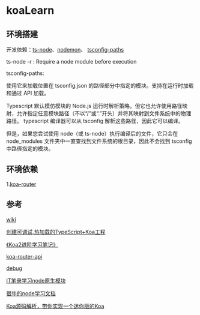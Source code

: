 # koaLearn

## 环境搭建

开发依赖：[ts-node](https://typestrong.org/ts-node/)、[nodemon](https://www.npmjs.com/package/nodemon)、
[tsconfig-paths](https://www.npmjs.com/package/tsconfig-paths)

ts-node -r : Require a node module before execution

tsconfig-paths:

使用它来加载位置在 tsconfig.json 的路径部分中指定的模块。支持在运行时加载和通过 API 加载。

Typescript 默认模仿模块的 Node.js 运行时解析策略。但它也允许使用路径映射，允许指定任意模块路径（不以“/”或“.”开头）并将其映射到文件系统中的物理路径。 typescript 编译器可以从 tsconfig 解析这些路径，因此它可以编译。

但是，如果您尝试使用 node（或 ts-node）执行编译后的文件，它只会在 node_modules 文件夹中一直查找到文件系统的根目录，因此不会找到 tsconfig 中路径指定的模块。

## 环境依赖

1.[koa-router](https://github.com/koajs/router)

## 参考

[wiki](https://github.com/koajs/koa/wiki)

[创建可调试,热加载的TypeScript+Koa工程](https://www.keysking.com/index.php/archives/4/)

[《Koa2进阶学习笔记》](https://chenshenhai.github.io/koa2-note/)

[koa-router-api](https://github.com/koajs/router/blob/master/API.md)

[debug](https://www.npmjs.com/package/debug)

[IT笔录学习node原生模块](https://itbilu.com/nodejs)

[很牛的node学习文档](https://www.nodejs.red/#/README)

[Koa源码解析，带你实现一个迷你版的Koa](https://cloud.tencent.com/developer/article/1684864)
